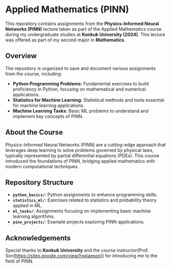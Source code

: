 # Applied Mathematics (PINN)

This repository contains assignments from the **Physics-Informed Neural Networks (PINN)** lecture taken as part of the Applied Mathematics course during my undergraduate studies at **Konkuk University (2024)**. This lecture was offered as part of my second major in **Mathematics**.

## Overview

The repository is organized to save and document various assignments from the course, including:

- **Python Programming Problems**: Fundamental exercises to build proficiency in Python, focusing on mathematical and numerical applications.
- **Statistics for Machine Learning**: Statistical methods and tools essential for machine learning applications.
- **Machine Learning Tasks**: Basic ML problems to understand and implement key concepts of PINN.

## About the Course

Physics-Informed Neural Networks (PINN) are a cutting-edge approach that leverages deep learning to solve problems governed by physical laws, typically represented by partial differential equations (PDEs). This course introduced the foundations of PINN, bridging applied mathematics with modern computational techniques.

## Repository Structure

- **`python_basics/`**: Python assignments to enhance programming skills.
- **`statistics_ml/`**: Exercises related to statistics and probability theory applied in ML.
- **`ml_tasks/`**: Assignments focusing on implementing basic machine learning algorithms.
- **`pinn_projects/`**: Example projects exploring PINN applications.

## Acknowledgements

Special thanks to **Konkuk University** and the course instructor(Prof. Son[https://sites.google.com/view/hwijaeson]) for introducing me to the field of PINN.
